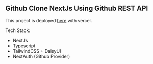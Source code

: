 ## Github Clone NextJs Using Github REST API

This project is deployed [here](https://clone-github-pi.vercel.app) with vercel.

Tech Stack:
- NextJs
- Typescript
- TailwindCSS + DaisyUI
- NextAuth (Github Provider)

